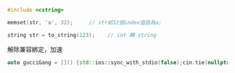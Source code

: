 

```C++
#include <cstring>

memset(str, 'a', 32);     // str前32個index值設為a;

```

```c++
string str = to_string(123);    // int 轉 string
```

解除兼容綁定，加速
```c++
auto gucciGang = []() {std::ios::sync_with_stdio(false);cin.tie(nullptr);cout.tie(nullptr);return 0;}();
```